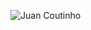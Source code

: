 ![Juan Coutinho](https://readme-typing-svg.herokuapp.com/?color=000080&size=35&center=true&vCenter=true&width=1000&lines=Atlas,+Conecte-se+com+o+futuro!)
